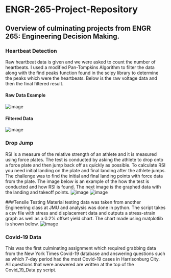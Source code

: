 # ENGR-265-Project-Repository
## Overview of culminating projects from ENGR 265: Engineering Decision Making. 

### Heartbeat Detection 
Raw heartbeat data is given and we were asked to count the number of heartbeats. I used a modified Pan-Tompkins Algorithm to filter the data along with the find peaks function found in the scipy library to determine the peaks which were the heartbeats. Below is the raw voltage data and then the final filtered result. 

#### Raw Data Example
![image](https://github.com/Kreitzeralex/ENGR-265-Project-Repository/assets/123031007/3b77588f-acba-472a-918b-a0ee7a0480e3)

#### Filtered Data
![image](https://github.com/Kreitzeralex/ENGR-265-Project-Repository/assets/123031007/42a7a652-a6b8-465b-be8a-bb7fd9663b7e)

### Drop Jump
RSI is a measure of the relative strength of an athlete and it is measured using force plates. The test is conducted by asking the athlete to drop onto a force plate and then jump back off as quickly as possible. To calculate RSI you need initial landing on the plate and final landing after the athlete jumps. The challenge was to find the initial and final landing points with force data from the plate. The image below is an example of the how the test is conducted and how RSI is found. The next image is the graphed data with the landing and takeoff points. 
![image](https://github.com/Kreitzeralex/ENGR-265-Project-Repository/assets/123031007/0e7d8583-f36b-4ba2-a201-414cd0450cf1)
![image](https://github.com/Kreitzeralex/ENGR-265-Project-Repository/assets/123031007/6266511b-af79-4d54-bcb9-e06bdc5d54e9)




###Tensile Testing 
Material testing data was taken from another Engineering class at JMU and analysis was done in python. The script takes a csv file with stress and displacement data and outputs a stress-strain graph as well as a 0.2% offset yield chart. The chart made using matplotlib is shown below.
![image](https://github.com/Kreitzeralex/ENGR-265-Project-Repository/assets/123031007/56b5f6ef-0a70-4372-901e-d1a7e4d94dc9)



### Covid-19 Data
This was the first culminating assignment which required grabbing data from the New York Times Covid-19 database and answering questions such as which 7-day period had the most Covid-19 cases in Harrisonburg City. All questions that were answered are written at the top of the Covid_19_Data.py script. 


